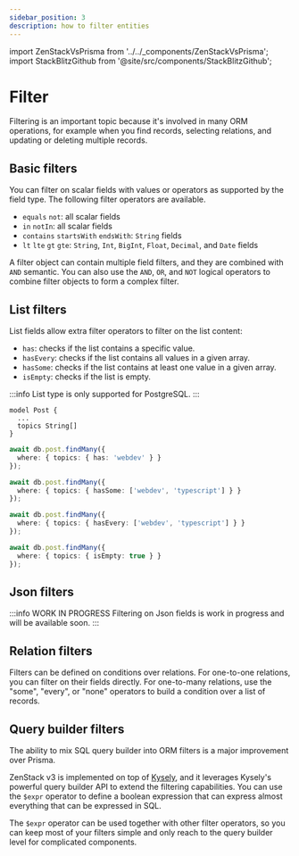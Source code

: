 ```yaml
---
sidebar_position: 3
description: how to filter entities
---
```


import ZenStackVsPrisma from '../../_components/ZenStackVsPrisma';
import StackBlitzGithub from '@site/src/components/StackBlitzGithub';

# Filter

Filtering is an important topic because it's involved in many ORM operations, for example when you find records, selecting relations, and updating or deleting multiple records.

## Basic filters

You can filter on scalar fields with values or operators as supported by the field type. The following filter operators are available.

- `equals` `not`: all scalar fields
- `in` `notIn`: all scalar fields
- `contains` `startsWith` `endsWith`: `String` fields
- `lt` `lte` `gt` `gte`: `String`, `Int`, `BigInt`, `Float`, `Decimal`, and `Date` fields

A filter object can contain multiple field filters, and they are combined with `AND` semantic. You can also use the `AND`, `OR`, and `NOT` logical operators to combine filter objects to form a complex filter.

<StackBlitzGithub repoPath="zenstackhq/v3-doc-orm" openFile="filter/basic.ts" startScript="generate,filter:basic" />

## List filters

List fields allow extra filter operators to filter on the list content:

- `has`: checks if the list contains a specific value.
- `hasEvery`: checks if the list contains all values in a given array.
- `hasSome`: checks if the list contains at least one value in a given array.
- `isEmpty`: checks if the list is empty.

:::info
List type is only supported for PostgreSQL.
:::

```zmodel
model Post {
  ...
  topics String[]
}
```

```ts
await db.post.findMany({ 
  where: { topics: { has: 'webdev' } } 
});

await db.post.findMany({
  where: { topics: { hasSome: ['webdev', 'typescript'] } } 
});

await db.post.findMany({
  where: { topics: { hasEvery: ['webdev', 'typescript'] } } 
});

await db.post.findMany({
  where: { topics: { isEmpty: true } } 
});
```

## Json filters

:::info WORK IN PROGRESS
Filtering on Json fields is work in progress and will be available soon.
:::

## Relation filters

Filters can be defined on conditions over relations. For one-to-one relations, you can filter on their fields directly. For one-to-many relations, use the "some", "every", or "none" operators to build a condition over a list of records.

<StackBlitzGithub repoPath="zenstackhq/v3-doc-orm" openFile="filter/relation.ts" startScript="generate,filter:relation" />

## Query builder filters

<ZenStackVsPrisma>
The ability to mix SQL query builder into ORM filters is a major improvement over Prisma.
</ZenStackVsPrisma>

ZenStack v3 is implemented on top of [Kysely](https://kysely.dev/), and it leverages Kysely's powerful query builder API to extend the filtering capabilities. You can use the `$expr` operator to define a boolean expression that can express almost everything that can be expressed in SQL.

The `$expr` operator can be used together with other filter operators, so you can keep most of your filters simple and only reach to the query builder level for complicated components.

<StackBlitzGithub repoPath="zenstackhq/v3-doc-orm" openFile="filter/query-builder.ts" startScript="generate,filter:query-builder" />
